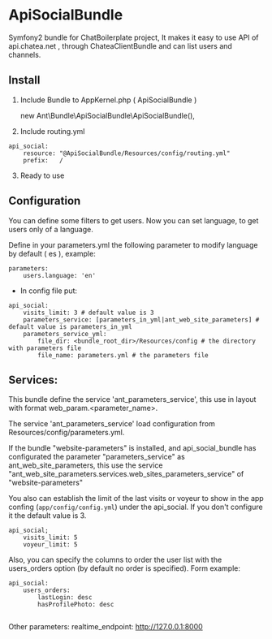 ApiSocialBundle
==================

Symfony2 bundle for ChatBoilerplate project, It makes it easy to use API of api.chatea.net , through ChateaClientBundle and can list users and channels.

Install
-------

1) Include Bundle to AppKernel.php ( ApiSocialBundle )

    new Ant\Bundle\ApiSocialBundle\ApiSocialBundle(),
    
2) Include routing.yml

```
api_social:
    resource: "@ApiSocialBundle/Resources/config/routing.yml"
    prefix:   /
``` 
    
3) Ready to use

Configuration
-------------

You can define some filters to get users. Now you can set language, to get users only of a language.

Define in your parameters.yml the following parameter to modify language by default ( es ), example:

```
parameters:
    users.language: 'en'

```
- In config file put:

```
api_social:
    visits_limit: 3 # default value is 3
    parameters_service: [parameters_in_yml|ant_web_site_parameters] # default value is parameters_in_yml
    parameters_service_yml:
        file_dir: <bundle_root_dir>/Resources/config # the directory with parameters file
        file_name: parameters.yml # the parameters file
```
    
Services:
---------

 This bundle define the service 'ant_parameters_service', this use in layout with format web_param.<parameter_name>.
 
 The service 'ant_parameters_service' load configuration from Resources/config/parameters.yml.
  
 If the bundle "website-parameters" is installed, and api_social_bundle has configurated the 
 parameter "parameters_service" as ant_web_site_parameters, this use the service 
 "ant_web_site_parameters.services.web_sites_parameters_service" of  "website-parameters"   
 
You also can establish the limit of the last visits or voyeur to show in the app confing (```app/config/config.yml```) under the api_social. If you don't configure it the default value is 3.

```
api_social;
    visits_limit: 5
    voyeur_limit: 5
```

Also, you can specify the columns to order the user list with the users_orders option (by default no order is specified). Form example:

```
api_social:
    users_orders:
        lastLogin: desc
        hasProfilePhoto: desc    
        
```
Other parameters:
    realtime_endpoint: http://127.0.0.1:8000